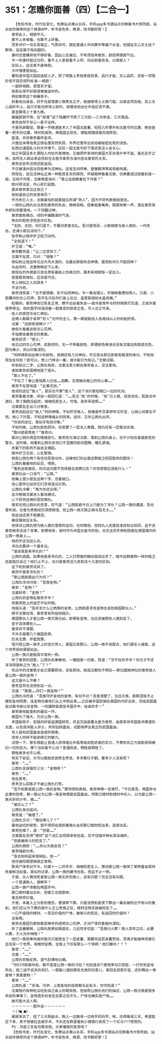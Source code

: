 # 351：怎瞧你面善（四）【二合一】
        【告知书友，时代在变化，免费站点难以长存，手机app多书源站点切换看书大势所趋，站长给你推荐的这个换源APP，听书音色多、换源、找书都好使！】
       章贺此人，相貌平凡。
       算不上多难看，也算不上好看。
       顶多评价一句五官端正，气质尚可，搁在普通人中间算中等偏下水准，但搁在文心文士这个群体，妥妥属于拖后腿的。
       康时还曾嫌弃他不够好看，因此心生偏见，不考虑投奔章贺，颜控得理直气壮。
       乍一听康时挺过分的，看不上人家就看不上呗，何必颜值攻击、以貌取人？
       实际上，这还真不是特例。
       大环境便是如此。
       要知道辛国灭国前选拔人才，除了明面上考核家庭背景、品行才能、文心品阶，还有一项隐形但不容忽视旳标准——相貌！
       一副好相貌，易登天子堂。
       倘若长得不好是很难被选中的。
       例如章贺这个倒霉孩子。
       别看他出身低，好歹也是落寞小族旁支之子，勉强够得上士族门槛，出身这项及格，加上文心品阶中上，品行才能也排得上前列，按理说他出仕中选应该不难。
       甚至算得上十拿九稳。
       偏偏其貌不扬，在“颜值”这个隐藏环节跌了三次跤——三次参选，三次落选。
       章贺自然不甘心一辈子这样。
       于是另辟蹊径，靠着一手精湛医术入了辛国太医署，短短几年便升到太医令的位置，稳坐医署一把手的位置。待时机成熟，再借国主信任，便能顺理成章完成转型。
       医道，并非章贺最终追求。
       只是还未等他真正扬名便突然失踪，外界还曾传出说他被秘密处死的消息。
       在西北诸国乱斗的大环境下，区区一国太医令的下落还真没人会关心。
       加之辛国没多久便陷入内忧外患境地，又被郑乔率领的庚国大军杀得片甲不留，毫无还手之地，自然无人跳出来追究前任太医令章贺与凌州邑汝章贺的关系。
       章贺这些年活得还挺滋润。
       不仅被凌州邑汝百姓奉为活神仙，还有生祠供奉、塑像跪拜等高规格待遇。
       而现在，这位活神仙正用一种极其复杂的探究、怀疑眼神看着沈棠，仿佛要透过她看到谁一般。见他不作答，沈棠再度询问：“章公这般瞧着在下作甚？”
       她问得淡定，内心却打起鼓。
       莫非章贺真见过自己？
       他知道自己的背景来历？
       作为失忆人士，沈棠最怕的就是碰见所谓“熟人”，因为不好判断是敌是友。
       一侧的公西仇也注意到章贺的失态，微眯双眸。捂拳抵着嘴角，随意咳嗽一声，落在章贺耳中却似惊雷落地，一下惊醒过神。
       章贺面色微白，顷刻平缓翻涌的气息。
       煞白的脸色浮现些许红色。
       “无妨，无妨，你们退下，不要对贵客无礼。吾只是惊异，小郎相貌与故人相仿，一时失态，还请小郎见谅则个。”
       抬手制止暗中护卫拔刀动作。
       “全部退下！”
       护卫道：“唯。”
       章贺歉然道：“让二位受惊了。”
       沈棠不在意，只问：“很像？”
       相似到让他这样见过大风大浪的，也露出那般失态神情，震惊到许久不能回神？
       与此同时，沈棠稍稍定下心来。
       她现在的外貌是元良在原有基础上伪装过的，跟本来相貌有一定出入。
       若是极其相似，应该是巧合。
       世上相似之人何其多？
       不足为奇。
       章贺浅笑道：“也不是很像，形不似而神似。乍一看会错认，仔细再看便知两人。只是，小郎腰间的文心花押，吾平生只在你们身上见过，晶莹剔透如水晶琉璃。”
       眨眼间，章贺神态已恢复正常，瞧不出丝毫失态——或许是常年与药材病患打交道，又或许是保养得当，他的眉宇间浸润着一股难言的慈悲之色，令人见之可亲。
       给人的感觉与谷仁相似。
       这俩人都属于自带“好人”光环的主儿，第一眼就能给人及格线以上的初始好感。
       沈棠：“这颜色很稀少？”
       她低头看着这枚文心花押。
       手指摩挲着微凉的表面。
       章贺抚须：“很少。”
       他见过的文心花押、武胆虎符，无一不带着颜色，即便颜色再浅也没有沈棠这枚剔透无色。因为稀少，所以印象深刻。
       “同样拥有如此稀少的颜色，我俩还有几分神似，可见我与那位郎君有极深的缘分。不知他现在在何处？若可以，想上门拜访一番，或许能引为知己。”沈棠试探。
       听到知己二字，公西仇侧目，沈棠注意力都在章贺身上，没注意他。
       谁知章贺却遗憾地摇了摇头。
       “那人不在了。”
       “不在了？章公是指那人已经……抱歉，无意触动章公的伤心事……”
       章贺不在意地道：“此事无妨。”
       他说的这位“故人”，其实也不算“故人”，这个词只是他随口一扯的托词。
       章贺看着沈棠，闲谈一般回忆道：“……吾见‘他’的时候，‘他’已入棺，双目闭合，肌肤白中透红，除了胸腔没起伏，栩栩宛若生人。可惜，英年早逝啊……”
       沈棠莫名生出几分寒意。
       章贺说起这位“故人”时的神情，不似怀念故人，倒像是怀念某种罕见珍宝，让她心间莫名不悦。她心下拧眉，不知这种情绪从何而来。这时，又听公西仇出声。
       “你说的这位，我似乎有些印象。”
       不知何故，公西仇脸色阴冷，仿若蒙了一层冻人寒霜，隐约还有一层极淡杀意。
       “敢问郎君贵姓？”章贺问。
       面对公西仇明显的情绪变化，章贺目光滑过沈棠，落到公西仇身上，也不计较后者威胁性的警示。这时候，他看到公西仇衣领口不显眼的蛇纹图腾，瞳孔紧缩。
       衣裳下的肌肉不由自主绷起。
       暗中护卫见状，心生警惕。
       倘若公西仇两个有任何恶意动作，迎接他们的必是这群暗卫招招致命的围攻！
       公西仇看着他的反应，哂笑。
       “看到这枚族纹，你问这问题不觉得是在浪费口舌？你觉得我应该姓什么！”
       章贺吐出一口浊气：“公西。”
       他嘴上很少提及这两个字，念着拗口。
       但心里早已经将它们念得滚瓜烂熟。
       公西仇冷嘲：“难为你还记得。”
       这次换做沈棠进入看戏模式。
       心下好奇这俩的恩怨情仇。
       章贺无视公西仇的恶意，叹气道：“公西郎君今日上门是为了寻仇？公西一族的遭遇，吾也曾听闻，也曾为贵族经历深感惋惜，但公西一族灭族之祸与吾无关……”
       他这话还真不是撒谎。
       确实跟他没关系。
       他体谅公西仇想为族人报仇雪恨的迫切，也同情他，但找仇人还是找准目标比较好。且不说章贺根本没这个本事，即便他有，彼时作为辛国太医令的他，也无法将手伸到隐居在庚国境内的公西一族身上……
       他的手还没这么长。
       寻仇也要讲一个基本法。
       “谁说我是来寻仇的？”
       公西仇挑眉。如果他是来寻仇的，二人打照面的瞬间就该出手了，暗中这群废物一样的暗卫还能阻拦自己？他们上不上，也只是章贺活几息和活十几息的区别。
       这下轮到章贺诧异了。
       竟然不是来寻仇的？
       “那公西郎君此行为何？”
       公西仇冷冷问他：“吾族圣物。”
       章贺：“圣物？”
       沈棠好奇：“圣物？”
       公西仇的圣物在章贺手中？
       但章贺脸上的迷茫不似作假。
       他摇头道：“吾并无什么公西族的圣物，公西郎君寻找圣物也该找庚国那伙人。”
       碍于沈棠在场，章贺意有所指地暗示。
       庚国那伙人才是公西一族灭族元凶，即便有圣物，也应该被那些人搜刮走了。
       至于具体哪些人……
       章贺并不清楚。
       不外乎是哪几个庚国勋贵。
       匹夫无罪，怀璧其罪。
       怪只怪公西一族手上的宝贝馋人，庚国又有野心，公西一族不肯配合，他们便杀人强取，这个世界规则便是如此。
       公西一族只是极其平常的一例。
       听了章贺的回答，公西仇右拳捶地，一捶就是一凹痕，怒道：“怎不在你手中？你方才不还洋洋得意称之为‘故人’了？”
       吃瓜中的沈棠表示自己需要顾池，没有顾池，她连瓜都吃不明白——那位跟她神似的章贺故人是公西一族的圣物？
       这又是什么节奏？
       章贺显然也没想到这一点。
       诧道：“那是……你们一族圣物？”
       公西仇冷厉道：“吾族守护圣地的圣物，有何不对？吾查清楚了，当日灭族，那群混账不止搜刮圣地陪葬，连圣物也被他们从土中刨出来……之后被辛国安插在庚国的内奸出卖，包括武国蛊虫记载书册以及圣物，一同辗转偷渡至辛国手中，经由你手！”
       章贺是他能查到的最后一环。
       庚国为了强大，灭杀公西一族。
       辛国偷桃子，安插内奸偷盗庚国研究，并且交由医署太医令章贺，由其率领辛国医术精湛的太医，以及民间能人异士，共同钻研蛊虫，试图培养出真正的武国蛊虫。
       世人皆知武国蛊虫造成的祸患。
       但世人同样不能拒绝它的魅力。
       试想一下，那东西能让普通人获得堪比中高等级武胆武者的实力，不费吹灰之力就能获得横扫一切的武力。哪个当权者不心动？普通庶民，牺牲就牺牲了。
       牺牲再多也不心疼。
       待天下安定，大可以鼓励庶民修生养息，多多繁衍子嗣，要多少人没有呢？
       章贺：“……”
       公西仇言辞狠厉三分：“圣物呢？”
       章贺：“……”
       他在思考。
       思考怎么回答才不被公西仇打死。
       “吾不知那就是公西一族的圣物。”骤然得知真相，章贺神情一言难尽，“不仅是吾，两国参与此事的勋贵，都一致以为公西一族圣物便是武国蛊虫。而那口棺材和棺材中的人，以为是公西一族夭折的少年，被……”
       “被怎么了？”
       公西仇急切追问。
       章贺道：“被埋了。”
       公西仇又问：“埋在哪儿了？”
       看他迫切的架势，恨不得现在就抓着锄头去将那口棺材挖出来，连夜抗走。
       章贺犯难了，道：“但是……”
       沈棠莫名觉得“棺材”这个词汇出现频率有些高，忍不住暗中伸长耳朵细听。
       “但是被倒斗的挖走了。”
       公西仇微怒：“……你以为我会信？”
       章贺强颜为笑。
       “吾也知听起来很胡扯，但——”
       但仔细捋顺逻辑很正常啊。
       那具尸体年纪不大，约莫十一二的年岁，栩栩宛若生人，猜测是公西一族用了某种蛊虫保持死者鲜活如昔。类似的记录，公西一族的藏书也有，而且不止一例。
       于是，众人猜测死者是公西一族夭折的族人，这有问题？完全没有问题。
       一个普通族人，很稀罕？
       公西一族尸体都在两国手中。
       那口棺材看似古朴，但做工也就那样。
       毫无研究价值。
       于是，本着入土为安的理念，便潦草下葬。只是没想到星夜下葬这一幕会被附近干倒斗的看到，他们还以为下葬的是什么王公贵族之后，棺材没两天就被挖走了……
       一口不值钱的棺材，一具没价值的尸体，被倒斗的挖走，有追回的价值吗？
       没有啊。
       章贺也是因为那枚极其稀罕的透明文心花押，才对尸体印象格外深刻。
       听了这番解释，公西仇脸黑如锅底灰，几近咬牙切齿：“吾族兴火葬！族人百年之后，必要火葬，于火光中神隐！”
       他们一族信奉肉身的毁灭只是脱去了一层皮囊，需要将这层皮囊焚烧，灵魂才能被神灵接引去往另一个世界。用棺材安葬，全族上下仅有那么一个特例！他们瞎吗？？？
       章贺：“……”
       沈棠：“……”
       公西仇怒极反笑，语气刻薄地讥嘲。
       “你们巧取豪夺前，都不查查公西一族的习俗？光知道派个废物来勾引窃密，一打听到圣地所在，就二话不说派兵攻打。一股脑儿搜刮那些无用的玩意儿，拿回去视若珍宝，还折腾出一堆废物？真是废物！”
       章贺：“……”
       公西仇道：“天海、河尹、上南各地的疫病都与此有关，你可知道？”
       沈棠隐约有种吃瓜吃到自己身上的既视感，但按照公西仇他们的描述，公西一族灭族是很多年前的事情了。圣物遗失则发生在那之后不久，尸体也确实是尸体……
       她可是大活人啊。
       －－－－－－题外话－－－－－－
       ヾ(?■_■)
       阑尾发炎了，挂了三大瓶盐水，晚上一边输液一边用手机码字。唉，还得输液三天，希望能压下来，真不想被拉去做手术，今天还在群里看到小镇银行发现了一个红马???慌慌的。
       PS：月底三天有月票双倍，大家懂我的意思吧？
       【告知书友，时代在变化，免费站点难以长存，手机app多书源站点切换看书大势所趋，站长给你推荐的这个换源APP，听书音色多、换源、找书都好使！】